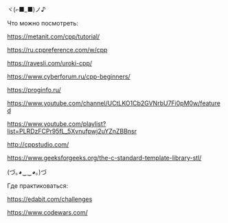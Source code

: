 ヾ(⌐■_■)ノ♪

Что можно посмотреть:

https://metanit.com/cpp/tutorial/

https://ru.cppreference.com/w/cpp

https://ravesli.com/uroki-cpp/

https://www.cyberforum.ru/cpp-beginners/

https://proginfo.ru/

https://www.youtube.com/channel/UCtLKO1Cb2GVNrbU7Fi0pM0w/featured

https://www.youtube.com/playlist?list=PLRDzFCPr95fL_5Xvnufpwj2uYZnZBBnsr

http://cppstudio.com/

https://www.geeksforgeeks.org/the-c-standard-template-library-stl/

(づ｡◕‿‿◕｡)づ

Где практиковаться:

https://edabit.com/challenges

https://www.codewars.com/

